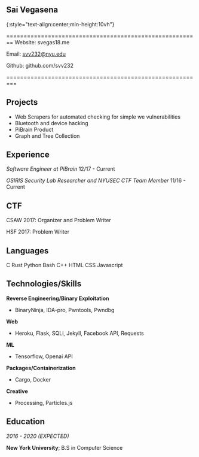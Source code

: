 Sai Vegasena
-------------
{:style="text-align:center;min-height:10vh"}

========================================================
Website: svegas18.me <br />

Email:   svv232@nyu.edu <br />

Github:  github.com/svv232 <br />

=========================================================

Projects
--------
- Web Scrapers for automated checking for simple we vulnerabilities
- Bluetooth and device hacking 
- PiBrain Product
- Graph and Tree Collection


Experience
----------
*Software Engineer at PiBrain*        12/17 - Current

*OSIRIS Security Lab Researcher and NYUSEC CTF Team Member*   11/16 - Current

CTF
----
CSAW 2017: Organizer and Problem Writer

HSF 2017: Problem Writer

Languages
---------
C Rust Python Bash C++ HTML CSS Javascript

Technologies/Skills
-------------------

**Reverse Engineering/Binary Exploitation**
* BinaryNinja, IDA-pro, Pwntools, Pwndbg

**Web**
* Heroku, Flask, SQLi, Jekyll, Facebook API, Requests 

**ML**
* Tensorflow, Openai API

**Packages/Containerization**
* Cargo, Docker

**Creative**
* Processing, Particles.js

Education
---------
*2016 - 2020 (EXPECTED)* <br />

   **New York University**; B.S in Computer Science
